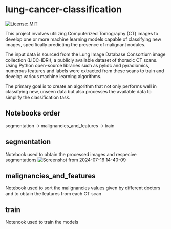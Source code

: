 # lung-cancer-classification
[![License: MIT](https://img.shields.io/badge/License-MIT-yellow.svg)](https://opensource.org/licenses/MIT) 


This project involves utilizing Computerized Tomography (CT) images to develop one or more machine learning models capable of classifying new images, specifically predicting the presence of malignant nodules.

The input data is sourced from the Lung Image Database Consortium image collection (LIDC-IDRI), a publicly available dataset of thoracic CT scans. Using Python open-source libraries such as pylidc and pyradiomics, numerous features and labels were extracted from these scans to train and develop various machine learning algorithms.

The primary goal is to create an algorithm that not only performs well in classifying new, unseen data but also processes the available data to simplify the classification task.

## Notebooks order
segmentation -> malignancies_and_features -> train

## segmentation
Notebook used to obtain the processed images and respecive segmentations
![Screenshot from 2024-07-16 14-40-09](https://github.com/user-attachments/assets/b46be6f9-09c0-4674-82c5-8c2526894dc7)

## malignancies_and_features
Notebook used to sort the malignancies values given by different doctors and to obtain the features from each CT scan


## train
Notenook used to train the models

